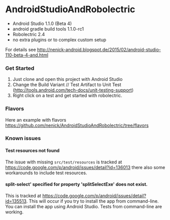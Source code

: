 # AndroidStudioAndRobolectric

- Android Studio 1.1.0 (Beta 4)
- android gradle build tools 1.1.0-rc1
- Robolectric 2.4
- no extra plugins or to complex custom setup

For details see http://nenick-android.blogspot.de/2015/02/android-studio-110-beta-4-and.html

### Get Started
1. Just clone and open this project with Android Studio
2. Change the Build Variant // Test Artifact to Unit Test (http://tools.android.com/tech-docs/unit-testing-support)
3. Right click on a test and get started with robolectric.

### Flavors
Here an example with flavors https://github.com/nenick/AndroidStudioAndRobolectric/tree/flavors

### Known issues
#### Test resources not found

The issue with missing `src/test/resources` is tracked at https://code.google.com/p/android/issues/detail?id=136013 there also some workarounds to include test resources.

#### split-select' specified for property 'splitSelectExe' does not exist.

This is tracked at https://code.google.com/p/android/issues/detail?id=135513. This will occur if you try to install the app from command-line. You can install the app using Android Studio. Tests from command-line are working.
